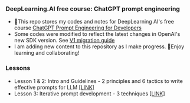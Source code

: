 ### DeepLearning.AI free course: ChatGPT prompt engineering

- 👋This repo stores my codes and notes for DeepLearning AI's free course [ChatGPT Prompt Engineering for Developers](https://learn.deeplearning.ai/chatgpt-prompt-eng/)
- Some codes were modified to reflect the latest changes in OpenAI's new SDK version. See [V1 migration guide](https://github.com/openai/openai-python/discussions/742)
- I am adding new content to this repository as I make progress. 🌱Enjoy learning and collaborating!

### Lessons
- Lesson 1 & 2: Intro and Guidelines - 2 principles and 6 tactics to write effective prompts for LLM [[LINK]](https://github.com/naid3n/DeepLearningAI_ChatGPT_Prompt_Engineering/blob/a7bfb44b90cf6ff231fe2ab936b135cd13176c4a/Lesson%201-2%20Intro%20%26%20Guidelines.ipynb)
- Lesson 3: Iterative prompt development - 3 techniques [[LINK]](https://github.com/naid3n/DeepLearningAI_ChatGPT_Prompt_Engineering/blob/cb0774746adc7b9386571050f0d18bec3b131445/Lesson%203%20Iterative%20Prompt%20Dev.ipynb)
